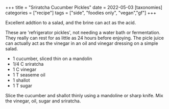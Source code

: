 +++
title = "Sriratcha Cucumber Pickles"
date = 2022-05-03
[taxonomies]
categories = ["recipe"]
tags = ["side", "foodies only", "vegan","gf"]
+++


Excellent addtion to a salad, and the brine can act as the acid. 

<!-- more -->
These are 'refrigerator pickles', not needing a water bath or fermentation.
They really can rest for as little as 24 hours before enjoying.  The picle juice
 can actually act as the vinegar in an oil and vinegar dressing on a simple salad.

- 1 cucumber, sliced thin on a mandolin
- 1/4 C sriratcha
- 1 C vinegar
- 1 T seaseme oil
- 1 shallot
- 1 T sugar

Slice the cucumber and shallot thinly using a mandoline or sharp knife.  Mix the vinegar, oil, sugar and sriratcha.
 
